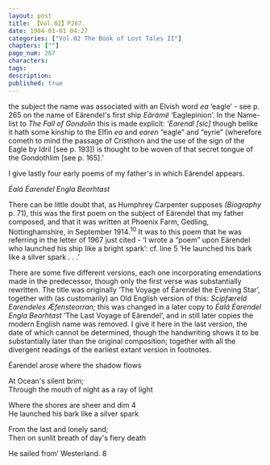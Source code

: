 ```yaml
---
layout: post
title: 【Vol.02】P267.
date: 1984-01-01 04:27
categories: ["Vol.02 The Book of Lost Tales II"]
chapters: [""]
page_num: 267
characters: 
tags: 
description: 
published: true
---
```


<p style="text-indent: 0;">
the subject the name was associated with an Elvish word <I>ea</I> ‘eagle’ - see p. 265 on the name of Eärendel's first ship <I>Eärámë</I> ‘Eaglepinion’. In the Name-list to <I>The Fall of Gondolin</I> this is made explicit: <I>‘Earendl [sic]</I> though belike it hath some kinship to the Elfin <I>ea</I> and <I>earen</I> “eagle” and “eyrie” (wherefore cometh to mind the passage of Cristhorn and the use of the sign of the Eagle by Idril [see p. 193]) is thought to be woven of that secret tongue of the Gondothlim [see p. 165].’
</p>

I give lastly four early poems of my father's in which Eärendel appears.

<I>Éalá Éarendel Engla Beorhtast</I>

There can be little doubt that, as Humphrey Carpenter supposes <I>(Biography</I> p. 71), this was the first poem on the subject of Eärendel that my father composed, and that it was written at Phoenix Farm, Gedling, Nottinghamshire, in September 1914.<SUP>10</SUP> It was to this poem that he was referring in the letter of 1967 just cited - ‘I wrote a “poem” upon Eärendel who launched his ship like a bright spark’: cf. line 5 ‘He launched his bark like a silver spark . . .’

There are some five different versions, each one incorporating emendations made in the predecessor, though only the first verse was substantially rewritten. The title was originally ‘The Voyage of Éarendel the Evening Star’, together with (as customarily) an Old English version of this: <I>Scipfæreld Earendeles Ǽfensteorran;</I> this was changed in a later copy to <I>Éalá Éarendel Engla Beorhtast</I> ‘The Last Voyage of Eärendel’, and in still later copies the modern English name was removed. I give it here in the last version, the date of which cannot be determined, though the handwriting shows it to be substantially later than the original composition; together with all the divergent readings of the earliest extant version in footnotes.

Éarendel arose where the shadow flows

At Ocean's silent brim;<BR>Through the mouth of night as a ray of light

Where the shores are sheer and dim 4<BR>He launched his bark like a silver spark

From the last and lonely sand;<BR>Then on sunlit breath of day's fiery death

He sailed from’ Westerland. 8

